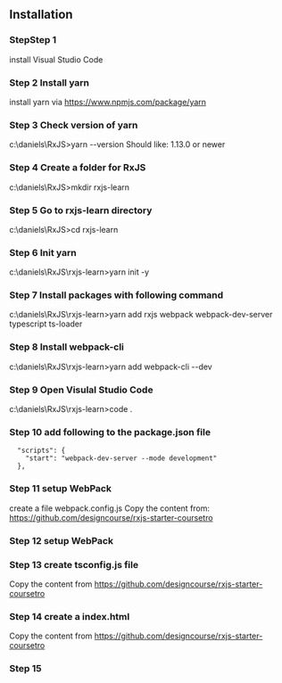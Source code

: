 ## Installation
### StepStep 1 
install Visual Studio Code

### Step 2 Install yarn
install yarn via https://www.npmjs.com/package/yarn

### Step 3 Check version of yarn
c:\daniels\RxJS>yarn --version
Should like: 1.13.0 or newer

### Step 4 Create a folder for RxJS
c:\daniels\RxJS>mkdir rxjs-learn

### Step 5 Go to rxjs-learn directory
c:\daniels\RxJS>cd rxjs-learn

### Step 6 Init yarn
c:\daniels\RxJS\rxjs-learn>yarn init -y

### Step 7 Install packages with following command
c:\daniels\RxJS\rxjs-learn>yarn add rxjs webpack webpack-dev-server typescript ts-loader

### Step 8 Install webpack-cli
c:\daniels\RxJS\rxjs-learn>yarn add webpack-cli --dev

### Step 9 Open Visulal Studio Code
c:\daniels\RxJS\rxjs-learn>code .

### Step 10 add following to the package.json file
```
  "scripts": {
    "start": "webpack-dev-server --mode development"
  },
```
### Step 11 setup WebPack
create a file webpack.config.js
Copy the content from: https://github.com/designcourse/rxjs-starter-coursetro

### Step 12 setup WebPack

### Step 13 create tsconfig.js file
Copy the content from https://github.com/designcourse/rxjs-starter-coursetro

### Step 14 create a index.html
Copy the content from https://github.com/designcourse/rxjs-starter-coursetro


### Step 15










